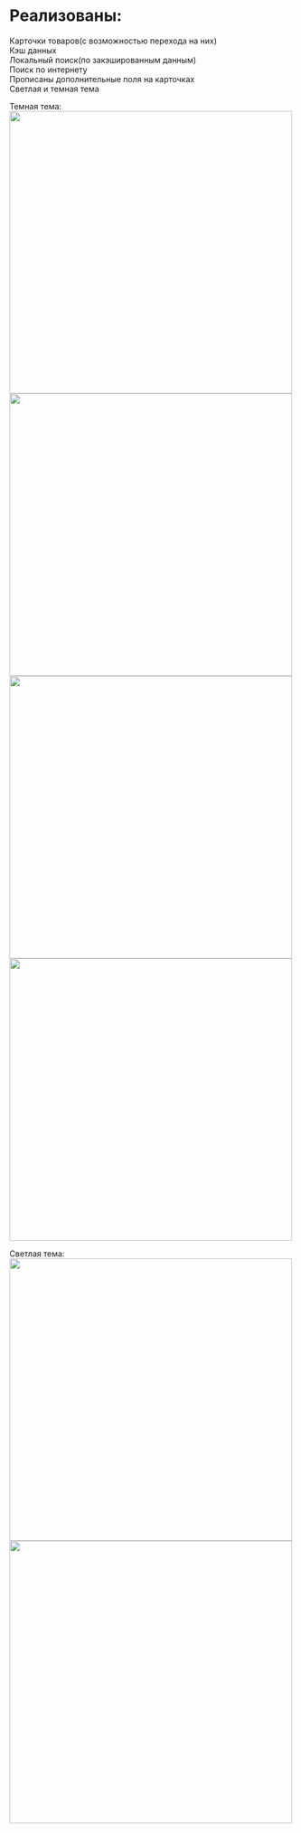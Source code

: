 # Реализованы:  
Карточки товаров(с возможностью перехода на них)  
Кэш данных  
Локальный поиск(по закэшированным данным)  
Поиск по интернету  
Прописаны дополнительные поля на карточках  
Светлая и темная тема

Темная тема:  
<img src="https://github.com/CHEYSOFF/VkShop/assets/66472023/c0e46ab6-e4d2-4d5d-90c5-353cb066095d" height="500">
<img src="https://github.com/CHEYSOFF/VkShop/assets/66472023/78ea289c-4020-41a1-ae72-189ac81be10b" height="500">
<img src="https://github.com/CHEYSOFF/VkShop/assets/66472023/68435a01-2592-4a2b-8f39-e024c5a5a5a2" height="500">
<img src="https://github.com/CHEYSOFF/VkShop/assets/66472023/eb0e66f1-eb71-46ee-acac-c995e43c652e" height="500">
  
Светлая тема:  
<img src="https://github.com/CHEYSOFF/VkShop/assets/66472023/9da5c63e-69a2-4825-8503-51a5bcddfa12" height="500">
<img src="https://github.com/CHEYSOFF/VkShop/assets/66472023/d70ca0d4-d31c-492a-850c-9ab70943d899" height="500">

